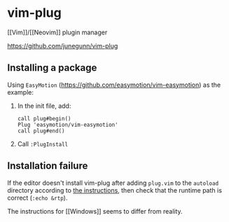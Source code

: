 # vim-plug

[[Vim]]/[[Neovim]] plugin manager

<https://github.com/junegunn/vim-plug>

## Installing a package

Using `EasyMotion` (<https://github.com/easymotion/vim-easymotion>) as the example:

1. In the init file, add:

    ```vim
    call plug#begin()
    Plug 'easymotion/vim-easymotion'
    call plug#end()
    ```

2. Call `:PlugInstall`

## Installation failure

If the editor doesn't install vim-plug after adding `plug.vim` to the `autoload` directory according to [the
instructions](https://github.com/junegunn/vim-plug#installation), then check that the runtime path is correct (`:echo
&rtp`).

The instructions for [[Windows]] seems to differ from reality.
